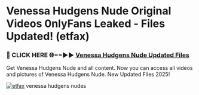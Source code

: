 # Venessa Hudgens Nude Original Videos 0nlyFans Leaked - Files Updated! (etfax)

<h3>🔴 CLICK HERE 🌐==►► <a href="https://tinyurl.com/yrmya6cz" rel="nofollow">Venessa Hudgens Nude Updated Files</a></h3>

Get Venessa Hudgens Nude and all content. Now you can access all videos and pictures of Venessa Hudgens Nude. New Updated Files 2025!

[![etfax](https://i.imgur.com/FMdXYCs.gif)](https://tinyurl.com/yrmya6cz)
venessa hudgens nudes
